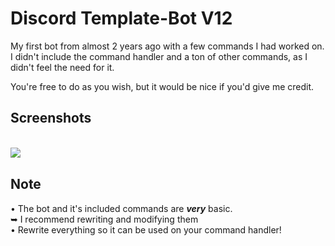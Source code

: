 # Discord Template-Bot V12
My first bot from almost 2 years ago with a few commands I had worked on.
I didn't include the command handler and a ton of other commands, as I didn't feel the need for it.

You're free to do as you wish, but it would be nice if you'd give me credit.

## Screenshots
<br>
<img src=
"https://media.discordapp.net/attachments/443373834335158272/1010308408743833650/unknown_2022.08.19-23.54_2.png" 
align="left"> 
</br>

## Note
• The bot and it's included commands are **___very___** basic.  
➥ I recommend rewriting and modifying them  
• Rewrite everything so it can be used on your command handler!
